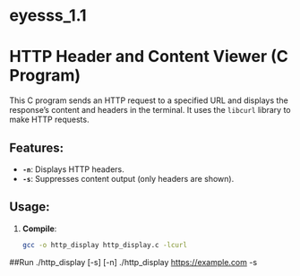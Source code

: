 # eyesss_1.1
# HTTP Header and Content Viewer (C Program)

This C program sends an HTTP request to a specified URL and displays the response’s content and headers in the terminal. It uses the `libcurl` library to make HTTP requests.

## Features:
- **`-n`**: Displays HTTP headers.
- **`-s`**: Suppresses content output (only headers are shown).

## Usage:
1. **Compile**:
   ```bash
   gcc -o http_display http_display.c -lcurl


##Run
./http_display <URL> [-s] [-n]
./http_display https://example.com -s

